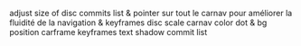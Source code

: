 adjust size of disc commits list & pointer sur tout le carnav pour améliorer la fluidité de la navigation & keyframes disc scale
carnav color dot & bg position carframe keyframes
text shadow commit list
